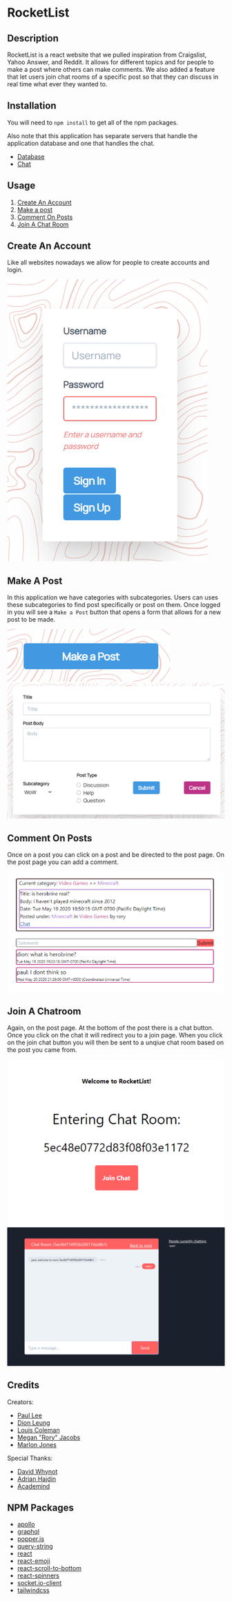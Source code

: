 # RocketList

## Description
RocketList is a react website that we pulled inspiration from Craigslist, Yahoo Answer, and Reddit. It allows for different topics and for people to make a post where others can make comments. We also added a feature that let users join chat rooms of a specific post so that they can discuss in real time what ever they wanted to.

## Installation
You will need to `npm install` to get all of the npm packages.

Also note that this application has separate servers that handle the application database and one that handles the chat.
* [Database](https://github.com/meganjacobs97/RocketListBackend)
* [Chat](https://github.com/vb27/RocketListServer)

## Usage
1. [Create An Account](#Create-An-Account)
2. [Make a post](#Make-A-Post)
3. [Comment On Posts](#Comment-On-Posts)
4. [Join A Chat Room](#Join-A-Chatroom)

## Create An Account
Like all websites nowadays we allow for people to create accounts and login.

![login example](/public/ex-images/login.PNG)


## Make A Post
In this application we have categories with subcategories. Users can uses these subcategories to find post specifically or post on them. Once logged in you will see a `Make a Post` button that opens a form that allows for a new post to be made.

![PostButton](/public/ex-images/postbutton.PNG)
![PostForm](/public/ex-images/makepost.PNG)

## Comment On Posts
Once on a post you can click on a post and be directed to the post page. On the post page you can add a comment.

![comments on post](/public/ex-images/postwcomments.PNG)


## Join A Chatroom
Again, on the post page. At the bottom of the post there is a chat button. Once you click on the chat it will redirect you to a join page. When you click on the join chat button you will then be sent to a unqiue chat room based on the post you came from.

![join chat button](/public/ex-images/joinchat.PNG)
![chat room](/public/ex-images/chat.PNG)

## Credits
Creators:
* [Paul Lee](https://github.com/vb27)
* [Dion Leung](https://github.com/dionleung14)
* [Louis Coleman](https://github.com/coleloui)
* [Megan "Rory" Jacobs](https://github.com/meganjacobs97)
* [Marlon Jones](https://github.com/mjones-27)

Special Thanks:
* [David Whynot](https://github.com/davidmwhynot)
* [Adrian Hajdin](https://github.com/adrianhajdin)
* [Academind](https://academind.com/)

## NPM Packages
* [apollo](https://www.apollographql.com/)
* [graphql](https://www.npmjs.com/package/graphql)
* [popper.js](https://www.npmjs.com/package/popper.js)
* [query-string](https://www.npmjs.com/package/query-string)
* [react](https://www.npmjs.com/package/react)
* [react-emoji](https://www.npmjs.com/package/react-emoji)
* [react-scroll-to-bottom](https://www.npmjs.com/package/react-scroll-to-bottom)
* [react-spinners](https://www.npmjs.com/package/react-spinners)
* [socket.io-client](https://www.npmjs.com/package/socket.io-client)
* [tailwindcss](https://www.npmjs.com/package/tailwindcss)